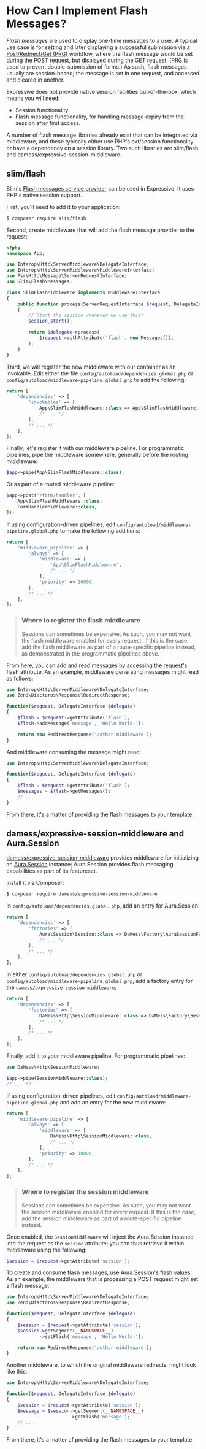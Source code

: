 # How Can I Implement Flash Messages?

*Flash messages* are used to display one-time messages to a user. A typical use
case is for setting and later displaying a successful submission via a
[Post/Redirect/Get (PRG)](https://en.wikipedia.org/wiki/Post/Redirect/Get)
workflow, where the flash message would be set during the POST request, but
displayed during the GET request. (PRG is used to prevent double-submission of
forms.) As such, flash messages usually are session-based; the message is set in
one request, and accessed and cleared in another.

Expressive does not provide native session facilities out-of-the-box, which
means you will need:

- Session functionality.
- Flash message functionality, for handling message expiry from the session
  after first access.

A number of flash message libraries already exist that can be integrated via
middleware, and these typically either use PHP's ext/session functionality or
have a dependency on a session library. Two such libraries are slim/flash and
damess/expressive-session-middleware.

## slim/flash

Slim's [Flash messages service provider](https://github.com/slimphp/Slim-Flash) can be 
used in Expressive. It uses PHP's native session support.

First, you'll need to add it to your application:

```bash
$ composer require slim/flash
```

Second, create middleware that will add the flash message provider to the request:

```php
<?php
namespace App;

use Interop\Http\ServerMiddleware\DelegateInterface;
use Interop\Http\ServerMiddleware\MiddlewareInterface;
use Psr\Http\Message\ServerRequestInterface;
use Slim\Flash\Messages;

class SlimFlashMiddleware implements MiddlewareInterface
{
    public function process(ServerRequestInterface $request, DelegateInterface $delegate)
    {
        // Start the session whenever we use this!
        session_start();

        return $delegate->process(
            $request->withAttribute('flash', new Messages()),
        );
    }
}
```

Third, we will register the new middleware with our container as an invokable.
Edit either the file `config/autoload/dependencies.global.php` or
`config/autoload/middleware-pipeline.global.php` to add the following:

```php
return [
    'dependencies' => [
        'invokables' => [
            App\SlimFlashMiddleware::class => App\SlimFlashMiddleware::class,
            /* ... */
        ],
        /* ... */
    ],
];
```

Finally, let's register it with our middleware pipeline. For programmatic
pipelines, pipe the middleware somewhere, generally before the routing middleware:

```php
$app->pipe(App\SlimFlashMiddleware::class);
```

Or as part of a routed middleware pipeline:

```php
$app->post('/form/handler', [
    App\SlimFlashMiddleware::class,
    FormHandlerMiddleware::class,
]);
```

If using configuration-driven pipelines, edit
`config/autoload/middleware-pipeline.global.php` to make the following
additions:

```php
return [
    'middleware_pipeline' => [
        'always' => [
            'middleware' => [
                'App\SlimFlashMiddleware',
                /* ... */
            ],
            'priority' => 10000,
        ],
        /* ... */
    ],
];
```

> ### Where to register the flash middleware
>
> Sessions can sometimes be expensive. As such, you may not want the flash
> middleware enabled for every request. If this is the case, add the flash
> middleware as part of a route-specific pipeline instead, as demonstrated
> in the programmatic pipelines above.

From here, you can add and read messages by accessing the request's flash
attribute. As an example, middleware generating messages might read as follows:

```php
use Interop\Http\ServerMiddleware\DelegateInterface;
use Zend\Diactoros\Response\RedirectResponse;

function($request, DelegateInterface $delegate)
{
    $flash = $request->getAttribute('flash');
    $flash->addMessage('message', 'Hello World!');

    return new RedirectResponse('/other-middleware');
}
```

And middleware consuming the message might read:

```php
use Interop\Http\ServerMiddleware\DelegateInterface;

function($request, DelegateInterface $delegate)
{
    $flash = $request->getAttribute('flash');
    $messages = $flash->getMessages();
    // ...
}
```

From there, it's a matter of providing the flash messages to your template.

## damess/expressive-session-middleware and Aura.Session

[damess/expressive-session-middleware](https://github.com/dannym87/expressive-session-middleware)
provides middleware for initializing an
[Aura.Session](https://github.com/auraphp/Aura.Session) instance; Aura.Session
provides flash messaging capabilities as part of its featureset.

Install it via Composer:

```bash
$ composer require damess/expressive-session-middleware
```

In `config/autoload/dependencies.global.php`, add an entry for Aura.Session:

```php
return [
    'dependencies' => [
        'factories' => [
            Aura\Session\Session::class => DaMess\Factory\AuraSessionFactory::class,
            /* ... */
        ],
        /* ... */
    ],
];
```

In either `config/autoload/dependencies.global.php` or
`config/autoload/middleware-pipeline.global.php`, add a factory entry for the
`damess/expressive-session-middleware`:

```php
return [
    'dependencies' => [
        'factories' => [
            DaMess\Http\SessionMiddleware::class => DaMess\Factory\SessionMiddlewareFactory::class,
            /* ... */
        ],
        /* ... */
    ],
];
```

Finally, add it to your middleware pipeline. For programmatic pipelines:

```php
use DaMess\Http\SessionMiddleware;

$app->pipe(SessionMiddleware::class);
/* ... */
```

If using configuration-driven pipelines, edit `config/autoload/middleware-pipeline.global.php`
and add an entry for the new middleware:

```php
return [
    'middleware_pipeline' => [
        'always' => [
            'middleware' => [
                DaMess\Http\SessionMiddleware::class,
                /* ... */
            ],
            'priority' => 10000,
        ],
        /* ... */
    ],
];
```

> ### Where to register the session middleware
>
> Sessions can sometimes be expensive. As such, you may not want the session
> middleware enabled for every request. If this is the case, add the session
> middleware as part of a route-specific pipeline instead.

Once enabled, the `SessionMiddleware` will inject the Aura.Session instance into
the request as the `session` attribute; you can thus retrieve it within
middleware using the following:

```php
$session = $request->getAttribute('session');
```

To create and consume flash messages, use Aura.Session's
[flash values](https://github.com/auraphp/Aura.Session#flash-values). As
an example, the middleware that is processing a POST request might set a flash
message:

```php
use Interop\Http\ServerMiddleware\DelegateInterface;
use Zend\Diactoros\Response\RedirectResponse;

function($request, DelegateInterface $delegate)
{
    $session = $request->getAttribute('session');
    $session->getSegment(__NAMESPACE__)
            ->setFlash('message', 'Hello World!');

    return new RedirectResponse('/other-middleware');
}
```

Another middleware, to which the original middleware redirects, might look like
this:

```php
use Interop\Http\ServerMiddleware\DelegateInterface;

function($request, DelegateInterface $delegate)
{
    $session = $request->getAttribute('session');
    $message = $session->getSegment(__NAMESPACE__)
                       ->getFlash('message');
    // ...
}
```  

From there, it's a matter of providing the flash messages to your template.
